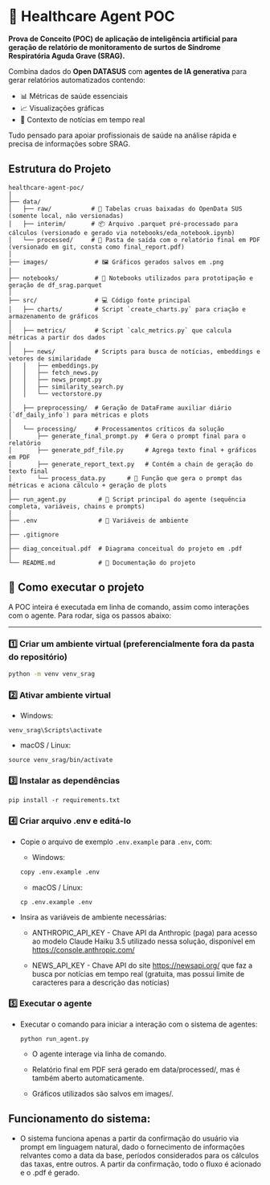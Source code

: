 # 🧠 Healthcare Agent POC

**Prova de Conceito (POC) de aplicação de inteligência artificial para geração de relatório de  monitoramento de surtos de Síndrome Respiratória Aguda Grave (SRAG).**  

Combina dados do **Open DATASUS** com **agentes de IA generativa** para gerar relatórios automatizados contendo:  
- 📊 Métricas de saúde essenciais  
- 📈 Visualizações gráficas  
- 📰 Contexto de notícias em tempo real  

Tudo pensado para apoiar profissionais de saúde na análise rápida e precisa de informações sobre SRAG.

## Estrutura do Projeto
```
healthcare-agent-poc/
│
├── data/
│   ├── raw/           # 📁 Tabelas cruas baixadas do OpenData SUS (somente local, não versionadas)
│   ├── interim/       # 📦 Arquivo .parquet pré-processado para cálculos (versionado e gerado via notebooks/eda_notebook.ipynb)
│   └── processed/     # 📄 Pasta de saída com o relatório final em PDF (versionado em git, consta como final_report.pdf)
│
├── images/             # 🖼️ Gráficos gerados salvos em .png
│
├── notebooks/          # 📓 Notebooks utilizados para prototipação e geração de df_srag.parquet
│
├── src/                # 💻 Código fonte principal
│   ├── charts/         # Script `create_charts.py` para criação e armazenamento de gráficos
│
│   ├── metrics/        # Script `calc_metrics.py` que calcula métricas a partir dos dados
│
│   ├── news/           # Scripts para busca de notícias, embeddings e vetores de similaridade
│   │   ├── embeddings.py
│   │   ├── fetch_news.py
│   │   ├── news_prompt.py
│   │   ├── similarity_search.py
│   │   └── vectorstore.py
│
│   ├── preprocessing/  # Geração de DataFrame auxiliar diário (`df_daily_info`) para métricas e plots
│
│   └── processing/     # Processamentos críticos da solução
│       ├── generate_final_prompt.py  # Gera o prompt final para o relatório
│       ├── generate_pdf_file.py      # Agrega texto final + gráficos em PDF
│       ├── generate_report_text.py   # Contém a chain de geração do texto final
│       └── process_data.py      # 🔄 Função que gera o prompt das métricas e aciona cálculo + geração de plots
│
├── run_agent.py         # 🚀 Script principal do agente (sequência completa, variáveis, chains e prompts)
│
├── .env                 # 🔑 Variáveis de ambiente
│
├── .gitignore
│
├── diag_conceitual.pdf  # Diagrama conceitual do projeto em .pdf 
│
└── README.md            # 📖 Documentação do projeto
```

## 🚀 Como executar o projeto

A POC inteira é executada em linha de comando, assim como interações com o agente. 
Para rodar, siga os passos abaixo:

---

### 1️⃣ Criar um ambiente virtual (preferencialmente fora da pasta do repositório)

```bash
python -m venv venv_srag
```

### 2️⃣ Ativar ambiente virtual

- Windows:

```venv_srag\Scripts\activate```

- macOS / Linux:

```source venv_srag/bin/activate```

### 3️⃣ Instalar as dependências

```pip install -r requirements.txt```

### 4️⃣ Criar arquivo .env e editá-lo

- Copie o arquivo de exemplo `.env.example` para `.env`, com:

    - Windows: 
    ```bash
    copy .env.example .env
    ```

    - macOS / Linux:
    ```
    cp .env.example .env
    ``` 

- Insira as variáveis de ambiente necessárias: 
    - ANTHROPIC_API_KEY - Chave API da Anthropic (paga) para acesso ao modelo Claude Haiku 3.5 utilizado nessa solução, disponível em https://console.anthropic.com/

    - NEWS_API_KEY - Chave API do site https://newsapi.org/ que faz a busca por notícias em tempo real (gratuita, mas possui limite de caracteres para a descrição das notícias)

### 5️⃣ Executar o agente
- Executar o comando para iniciar a interação com o sistema de agentes: 

    ```python run_agent.py```

    - O agente interage via linha de comando.

    - Relatório final em PDF será gerado em data/processed/, mas é também aberto automaticamente.

    - Gráficos utilizados são salvos em images/. 


## Funcionamento do sistema:

- O sistema funciona apenas a partir da confirmação do usuário via prompt em linguagem natural, dado o fornecimento de informações relvantes como a data da base, períodos considerados para os cálculos das taxas, entre outros. A partir da confirmação, todo o fluxo é acionado e o .pdf é gerado. 

